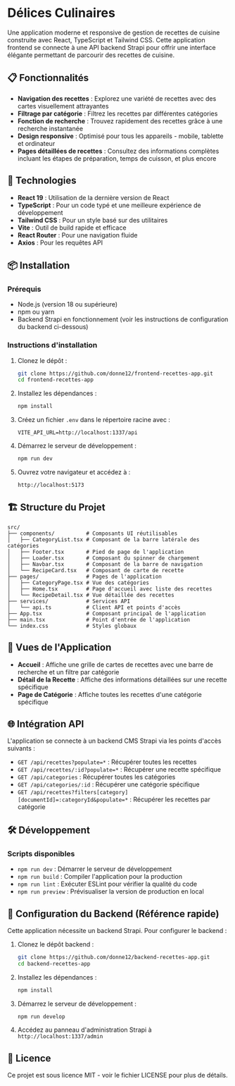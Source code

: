 # Délices Culinaires

Une application moderne et responsive de gestion de recettes de cuisine construite avec React, TypeScript et Tailwind CSS. Cette application frontend se connecte à une API backend Strapi pour offrir une interface élégante permettant de parcourir des recettes de cuisine.

## 📋 Fonctionnalités

- **Navigation des recettes** : Explorez une variété de recettes avec des cartes visuellement attrayantes
- **Filtrage par catégorie** : Filtrez les recettes par différentes catégories
- **Fonction de recherche** : Trouvez rapidement des recettes grâce à une recherche instantanée
- **Design responsive** : Optimisé pour tous les appareils - mobile, tablette et ordinateur
- **Pages détaillées de recettes** : Consultez des informations complètes incluant les étapes de préparation, temps de cuisson, et plus encore

## 🚀 Technologies

- **React 19** : Utilisation de la dernière version de React
- **TypeScript** : Pour un code typé et une meilleure expérience de développement
- **Tailwind CSS** : Pour un style basé sur des utilitaires
- **Vite** : Outil de build rapide et efficace
- **React Router** : Pour une navigation fluide
- **Axios** : Pour les requêtes API


## 📦 Installation

### Prérequis

- Node.js (version 18 ou supérieure)
- npm ou yarn
- Backend Strapi en fonctionnement (voir les instructions de configuration du backend ci-dessous)

### Instructions d'installation

1. Clonez le dépôt :
   ```bash
   git clone https://github.com/donne12/frontend-recettes-app.git
   cd frontend-recettes-app
   ```

2. Installez les dépendances :
   ```bash
   npm install
   ```

3. Créez un fichier `.env` dans le répertoire racine avec :
   ```
   VITE_API_URL=http://localhost:1337/api
   ```

4. Démarrez le serveur de développement :
   ```bash
   npm run dev
   ```

5. Ouvrez votre navigateur et accédez à :
   ```
   http://localhost:5173
   ```

## 🏗️ Structure du Projet

```
src/
├── components/          # Composants UI réutilisables
│   ├── CategoryList.tsx # Composant de la barre latérale des catégories
│   ├── Footer.tsx       # Pied de page de l'application
│   ├── Loader.tsx       # Composant du spinner de chargement
│   ├── Navbar.tsx       # Composant de la barre de navigation
│   └── RecipeCard.tsx   # Composant de carte de recette
├── pages/               # Pages de l'application
│   ├── CategoryPage.tsx # Vue des catégories
│   ├── Home.tsx         # Page d'accueil avec liste des recettes
│   └── RecipeDetail.tsx # Vue détaillée des recettes
├── services/            # Services API
│   └── api.ts           # Client API et points d'accès
├── App.tsx              # Composant principal de l'application
├── main.tsx             # Point d'entrée de l'application
└── index.css            # Styles globaux
```

## 📱 Vues de l'Application

- **Accueil** : Affiche une grille de cartes de recettes avec une barre de recherche et un filtre par catégorie
- **Détail de la Recette** : Affiche des informations détaillées sur une recette spécifique
- **Page de Catégorie** : Affiche toutes les recettes d'une catégorie spécifique

## 🌐 Intégration API

L'application se connecte à un backend CMS Strapi via les points d'accès suivants :

- `GET /api/recettes?populate=*` : Récupérer toutes les recettes
- `GET /api/recettes/:id?populate=*` : Récupérer une recette spécifique
- `GET /api/categories` : Récupérer toutes les catégories
- `GET /api/categories/:id` : Récupérer une catégorie spécifique
- `GET /api/recettes?filters[category][documentId]=:categoryId&populate=*` : Récupérer les recettes par catégorie

## 🛠️ Développement

### Scripts disponibles

- `npm run dev` : Démarrer le serveur de développement
- `npm run build` : Compiler l'application pour la production
- `npm run lint` : Exécuter ESLint pour vérifier la qualité du code
- `npm run preview` : Prévisualiser la version de production en local

## 🧩 Configuration du Backend (Référence rapide)

Cette application nécessite un backend Strapi. Pour configurer le backend :

1. Clonez le dépôt backend :
   ```bash
   git clone https://github.com/donne12/backend-recettes-app.git
   cd backend-recettes-app
   ```

2. Installez les dépendances :
   ```bash
   npm install
   ```

3. Démarrez le serveur de développement :
   ```bash
   npm run develop
   ```

4. Accédez au panneau d'administration Strapi à `http://localhost:1337/admin`

## 📄 Licence

Ce projet est sous licence MIT - voir le fichier LICENSE pour plus de détails.
